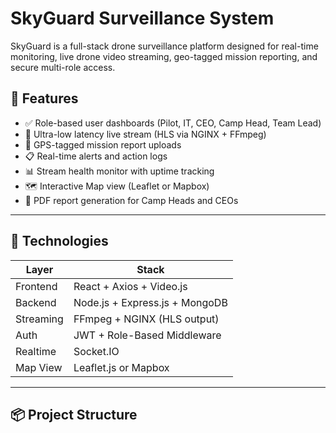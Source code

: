 # SkyGuard Surveillance System

SkyGuard is a full-stack drone surveillance platform designed for real-time monitoring, live drone video streaming, geo-tagged mission reporting, and secure multi-role access.

## 🚀 Features

- ✅ Role-based user dashboards (Pilot, IT, CEO, Camp Head, Team Lead)
- 📡 Ultra-low latency live stream (HLS via NGINX + FFmpeg)
- 📍 GPS-tagged mission report uploads
- 📋 Real-time alerts and action logs
- 📊 Stream health monitor with uptime tracking
- 🗺️ Interactive Map view (Leaflet or Mapbox)
- 📁 PDF report generation for Camp Heads and CEOs

---

## 🧰 Technologies

| Layer       | Stack                            |
|-------------|----------------------------------|
| Frontend    | React + Axios + Video.js         |
| Backend     | Node.js + Express.js + MongoDB   |
| Streaming   | FFmpeg + NGINX (HLS output)      |
| Auth        | JWT + Role-Based Middleware      |
| Realtime    | Socket.IO                        |
| Map View    | Leaflet.js or Mapbox             |

---

## 📦 Project Structure

